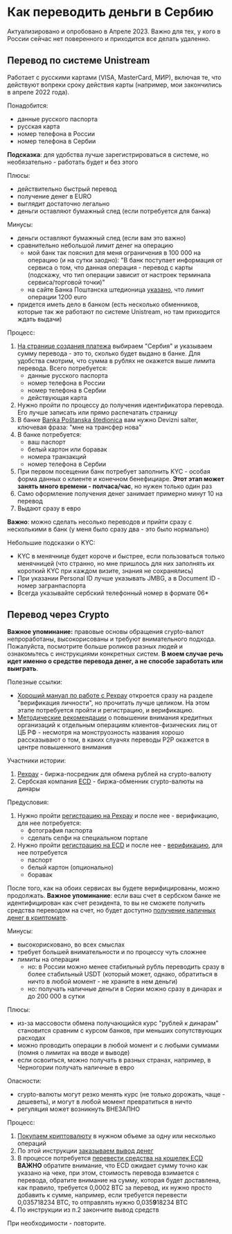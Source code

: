 # Как переводить деньги в Сербию

Актуализировано и опробовано в Апреле 2023. Важно для тех, у кого в России сейчас нет поверенного и приходится все делать удаленно. 


## Перевод по системе Unistream

Работает с русскими картами (VISA, MasterCard, МИР), включая те, что действуют вопреки сроку действия карты (например, мои закончились в апреле 2022 года). 

Понадобится:
* данные русского паспорта
* русская карта 
* номер телефона в России
* номер телефона в Сербии

**Подсказка**: для удобства лучше зарегистрироваться в системе, но необязательно - работать будет и без этого

Плюсы:
* действительно быстрый перевод
* получение денег в EURO
* выглядит достаточно легально
* деньги оставляют бумажный след (если потребуется для банка)

Минусы:
* деньги оставляют бумажный след (если вам это важно)
* сравнительно небольшой лимит денег на операцию
	- мой банк так пояснил для меня ограничения в 100 000 на операцию (и на сутки заодно): "В банк поступает информация от сервиса о том, что данная операция - перевод с карты (подскажу, что тип операции зависит от настроек терминала сервиса/торговой точки)"
	- на сайте Банка Поштанска штедионица [указано](https://www.posted.co.rs/stanovnistvo/ostalo/transferi-novca/brzi-transferi/unisteam.html), что лимит операции 1200 euro
* придется иметь дело в банком (есть несколько обменников, которые так же работают по системе Unistream, но там приходится ждать выдачи)

Процесс:
1. [На странице создания платежа](https://unistream.ru/online/) выбираем "Сербия" и указываем сумму перевода - это то, сколько будет выдано в банке. Для удобства смотрим, что сумма в рублях не окажется выше лимита перевода. Всего потребуется:
	* данные русского паспорта
	* номер телефона в России
	* номер телефона в Сербии
	* действующая карта
2. Нужно пройти по процессу до получения идентификатора перевода. Его лучше записать или прямо распечатать страницу
3. В банке [Banka Poštanska štedionica](https://www.google.com/maps/search/poštanska+štedionica/@44.8074639,20.4589743,12.88z) вам нужно Devizni salter, ключевая фраза: "мне на трансфер нова"
4. В банке потребуется:
	* ваш паспорт
	* белый картон или боравак
	* номера транзакций
	* номер телефона в Сербии
5. При первом посещении банк потребует заполнить KYC - особая форма данных о клиенте и конечном бенефициаре. **Этот этап может занять много времени - полчаса/час**, но нужен только один раз
6. Само оформление получения денег занимает примерно минут 10 на перевод
7. Выдают сразу в евро

**Важно**: можно сделать несолько переводов и прийти сразу с несколькими в банк (у меня было сразу два - это было нормально)

Небольшие подсказки о KYC:
* KYC в менячнице будет короче и быстрее, если пользоваться только менячницей (что странно, но мне пришлось для них заполнять их короткий KYC при каждом визите, знания не сохранялись)
* При указании Personal ID лучше указывать JMBG, а в Document ID - номер загранпаспорта
* Всегда указывайте сербский телефонный номер в формате 06*

## Перевод через Crypto

**Важное упоминание:** правовые основы обращения crypto-валют непроработаны, высокорисованы и требуют внимательного подхода. Пожалуйста, посмотрите больше роликов разных людей и ознакомьтесь с инструкциями конкретных систем. **В моем случае речь идет именно о средстве перевода денег, а не способе заработать или выиграть**.

Полезные ссылки:
* [Хороший мануал по работе с Pexpay](https://crypto.ru/pexpay/#verifikatsiya-lichnosti) откроется сразу на разделе "верификация личности", но прочитать лучше целиком. На этом этапе потребуется пройти и регистрацию, и верификацию.
* [Методические рекомендации](https://github.com/katurov/PublicNotes/blob/main/MoneyTransferSRB2023/20210906_16-mr.pdf) о повышении внимания кредитных организаций к отдельным операциям клиентов-физических лиц от ЦБ РФ - несмотря на монструозность названия хорошо рассказывают о том, в каких слуачях переводы P2P окажется в центре повышенного внимания

Участники истории:
1. [Pexpay](https://www.pexpay.com/en) - биржа-посредник для обмена рублей на crypto-валюту
2. Сербская компания [ECD](https://ecd.rs/verifikacije/) - биржа-обменник crypto-валюты на динары

Предусловия:
1. Нужно пройти [регистрацию на Pexpay](https://accounts.pexpay.com/en/register?_ga=2.91531868.798510134.1680954785-225761987.1680422183) и после нее - верификацию, для нее потребуется:
	* фотография паспорта
	* сделать селфи на специальном портале
2. Нужно пройти [регистрацию на ECD](https://exchange.ecd.rs/registration) и после нее - [верификацию](https://ecd.rs/verifikacije/), для нее потребуется
	* паспорт
	* белый картон (опционально)
	* боравак

После того, как на обоих сервисах вы будете верифицированы, можно продолжать. **Важное упоминание**: если ваш счет в сербском банке не идентифицирован как счет резидента, то вы не сможете получить средства переводом на счет, но будет доступно [получение наличных денег в криптомате](https://ecd.rs/crypto-atm/). 

Минусы:
* высокорисковано, во всех смыслах
* требует большей внимательности и по процессу чуть сложнее
* лимиты на операции
	* но: в России можно менее стабильный рубль переводить сразу в более стабильный USDT (который может, однако, обратиться в ничто в любой момент - не храните в нем деньги)
	* но: получать наличные деньги в Серии можно сразу в динарах и до 200 000 в сутки

Плюсы:
* из-за массовости обмена получающийся курс "рублей к динарам" становится сравним с курсом банков, при меньших сопутствующих расходах
* можно проводить операции в любой момент и с любыми суммами (помня о лимитах на вводе и выводе)
* если освоиться, можно получать в разных странах, например, в Черногории получать наличные в евро

Опасности:
* crypto-валюты могут резко менять курс (не только дорожать, чаще - дешеветь), и могут в любой момент превратиться в ничто
* регуляция может возникнуть ВНЕЗАПНО

Процесс:
1. [Покупаем криптовалюту](https://support.pexpay.com/hc/ru/articles/4409403246745-Как-купить-криптовалюту-на-Pexpay-WEB-) в нужном объеме за одну или несколько операций
2. По этой инструкции [заказываем вывод денег](https://youtu.be/IA195HQGOe4)
3. В процессе потребуется [перевести средства на кошелек ECD](https://support.pexpay.com/hc/ru/articles/4414018764441-Как-осуществить-прямой-перевод-активов-на-внешние-сайты-и-с-них) **ВАЖНО** обратите внимание, что ECD ожидает сумму точно как указано на чеке, при этом, стоимость перевода взимается с перевода, обратите внимание на сумму, которая будет доставлена, как правило, требуется 0,0002 BTC за перевод, их нужно просто добавить к сумме, например, если требуется перевести 0,035718234 BTC, то отправлять нужно 0,035**9**18234 BTC
4. По инструкции из п.2 закончите вывод средств

При необходимости - повторите.
